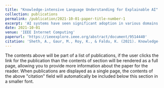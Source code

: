 ```yaml
---
title: "Knowledge-intensive Language Understanding for Explainable AI"
collection: publications
permalink: /publication/2021-10-01-paper-title-number-1
excerpt: 'AI systems have seen significant adoption in various domains. At the same time, further adoption in some domains is hindered by the inability to fully trust an AI system that it will not harm a human. Besides, fairness, privacy, transparency, and explainability are vital to developing trust in AI systems. As stated in Describing Trustworthy AI,aa.https://www.ibm.com/watson/trustworthy-ai. “Trust comes through understanding. How AI-led decisions are made and what determining factors were included are crucial to understand.” The subarea of explaining AI systems has come to be known as XAI. Multiple aspects of an AI system can be explained; these include biases that the data might have, lack of data points in a particular region of the example space, fairness of gathering the data, feature importances, etc. However, besides these, it is critical to have human-centered explanations directly related to decision-making, similar to how a domain expert makes decisions based on “domain knowledge,” including well-established, peer-validated explicit guidelines. To understand and validate an AI system's outcomes (such as classification, recommendations, predictions) that lead to developing trust in the AI system, it is necessary to involve explicit domain knowledge that humans understand and use. Contemporary XAI methods are yet addressed explanations that enable decision-making similar to an expert. Figure 1 shows the stages of adoption of an AI system into the real world.'
date: 2021-10-01
venue: 'IEEE Internet Computing'
paperurl: 'https://ieeexplore.ieee.org/abstract/document/9514440'
citation: 'Sheth, A., Gaur, M., Roy, K., & Faldu, K. (2021). Knowledge-intensive language understanding for explainable ai. IEEE Internet Computing, 25(5), 19-24.'
---
```


The contents above will be part of a list of publications, if the user clicks the link for the publication than the contents of section will be rendered as a full page, allowing you to provide more information about the paper for the reader. When publications are displayed as a single page, the contents of the above "citation" field will automatically be included below this section in a smaller font.
